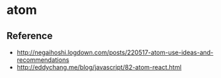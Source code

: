 # atom

## Reference
* http://negaihoshi.logdown.com/posts/220517-atom-use-ideas-and-recommendations
* http://eddychang.me/blog/javascript/82-atom-react.html
